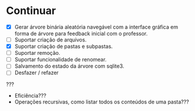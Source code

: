 # Continuar

- [X] Gerar árvore binária aleatória navegável com a interface gráfica em forma de árvore para feedback inicial com o professor.
- [ ] Suportar criação de arquivos.
- [X] Suportar criação de pastas e subpastas.
- [ ] Suportar remoção.
- [ ] Suportar funcionalidade de renomear.
- [ ] Salvamento do estado da árvore com sqlite3.
- [ ] Desfazer / refazer

???

- Eficiência???
- Operações recursivas, como listar todos os conteúdos de uma pasta???

